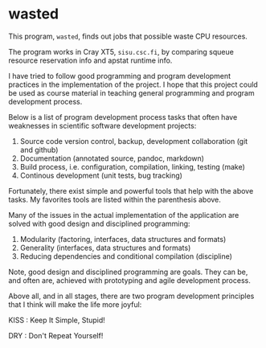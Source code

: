 wasted
======

This program, `wasted`, finds out jobs that possible waste CPU resources.

The program works in Cray XT5, `sisu.csc.fi`, by comparing squeue resource
reservation info and apstat runtime info.

I have tried to follow good programming and program development
practices in the implementation of the project. I hope that this
project could be used as course material in teaching general
programming and program development process.

Below is a list of program development process tasks that often have
weaknesses in scientific software development projects:

1. Source code version control, backup, development collaboration (git
   and github)
2. Documentation (annotated source, pandoc, markdown)
3. Build process, i.e. configuration, compilation, linking, testing (make)
4. Continous development (unit tests, bug tracking)

Fortunately, there exist simple and powerful tools that help with the
above tasks. My favorites tools are listed within the parenthesis above.

Many of the issues in the actual implementation of the
application are solved with good design and disciplined programming:

1. Modularity (factoring, interfaces, data structures and formats)
2. Generality (interfaces, data structures and formats)
3. Reducing dependencies and conditional compilation (discipline)

Note, good design and disciplined programming are goals. They can be,
and often are, achieved with prototyping and agile development
process.

Above all, and in all stages, there are two program development
principles that I think will make the life more joyful:

KISS
:   Keep It Simple, Stupid!

DRY
:   Don't Repeat Yourself!
